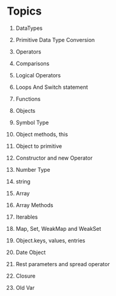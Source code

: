 # Topics

1. DataTypes

2. Primitive Data Type Conversion

3. Operators

4. Comparisons

5. Logical Operators

6. Loops And Switch statement

7. Functions

8. Objects

9. Symbol Type

10. Object methods, this

11. Object to primitive

12. Constructor and new Operator

13. Number Type

14. string

15. Array

16. Array Methods

17. Iterables

18. Map, Set, WeakMap and WeakSet

19. Object.keys, values, entries

20. Date Object

21. Rest parameters and spread operator

22. Closure

23. Old Var
